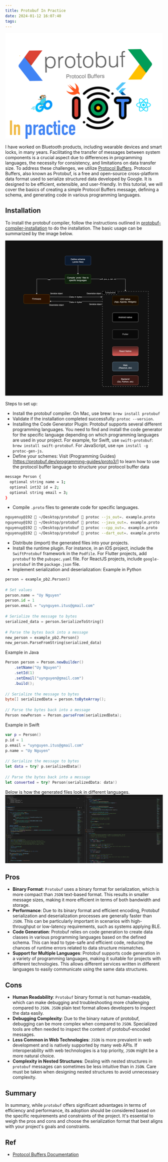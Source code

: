 ```yaml
---
title: Protobuf In Practice
date: 2024-01-12 16:07:40
tags:
---
```

![](/Post-Resources/protobuf/banner.png "banner")

I have worked on Bluetooth products, including wearable devices and smart locks, in many years. Facilitating the transfer of messages between system components is a crucial aspect due to differences in programming languages, the necessity for consistency, and limitations on data transfer size. To address these challenges, we utilize [Protocol Buffers](https://github.com/protocolbuffers/protobuf).
Protocol Buffers, also known as Protobuf, is a free and open-source cross-platform data format used to serialize structured data developed by Google. It is designed to be efficient, extensible, and user-friendly. In this tutorial, we will cover the basics of creating a simple Protocol Buffers message, defining a schema, and generating code in various programming languages.

<!-- more --> 

## Installation
To install the protobuf compiler, follow the instructions outlined in [protobuf-compiler-installation](https://github.com/protocolbuffers/protobuf#protobuf-compiler-installation) to do the installation. The basic usage can be summarized by the image below.

![](/Post-Resources/protobuf/flow.png "flow")

Steps to set up:
- Install the protobuf compiler. On Mac, use brew: `brew install protobuf`
- Validate if the installation completed successfully: `protoc --version`.
- Installing the Code Generator Plugin: Protobuf supports several different programming languages. You need to find and install the code generator for the specific language depending on which programming languages are used in your project. For example, for Swift, use `swift-protobuf`: `brew install swift-protobuf`. For JavaScript, use `npm install -g protoc-gen-js`.
- Define your schemes: Visit (Programming Guides)[https://protobuf.dev/programming-guides/proto3/] to learn how to use the protocol buffer language to structure your protocol buffer data
```bash example.proto
message Person {
  optional string name = 1;
  optional int32 id = 2;
  optional string email = 3;
}
```
- Compile `.proto` files to generate code for specific languages.

```bash
nguyenuy@192  ~/Desktop/protobuf  protoc --js_out=. example.proto
nguyenuy@192  ~/Desktop/protobuf  protoc --java_out=. example.proto
nguyenuy@192  ~/Desktop/protobuf  protoc --cpp_out=. example.proto
nguyenuy@192  ~/Desktop/protobuf  protoc --dart_out=. example.proto
```

- Distribute (import) the generated files into your projects.
- Install the runtime plugin. For instance, in an iOS project, include the `SwiftProtobuf` framework in the `Podfile`. For Flutter projects, add `protobuf` to the `pubspec.yaml` file. For ReactJS projects, include `google-protobuf` in the `package.json` file.
- Implement serialization and deserialization:
Example in Python
```py
person = example_pb2.Person()

# Set values
person.name = "Uy Nguyen"
person.id = 1
person.email = "uynguyen.itus@gmail.com"

# Serialize the message to bytes
serialized_data = person.SerializeToString()

# Parse the bytes back into a message
new_person = example_pb2.Person()
new_person.ParseFromString(serialized_data)
```

Example in Java
```java
Person person = Person.newBuilder()
    .setName("Uy Nguyen")
    .setId(1)
    .setEmail("uynguyen@gmail.com")
    .build();

// Serialize the message to bytes
byte[] serializedData = person.toByteArray();

// Parse the bytes back into a message
Person newPerson = Person.parseFrom(serializedData);
```

Example in Swift
```swift
var p = Person()
p.id = 1
p.email = "uynguyen.itus@gmail.com"
p.name = "Uy Nguyen"

// Serialize the message to bytes
let data = try? p.serializedData()

// Parse the bytes back into a message
let converted = try? Person(serializedData: data!)
```

Below is how the generated files look in different languages.
![](/Post-Resources/protobuf/generated.png "generated")

## Pros
- **Binary Format**: `Protobuf` uses a binary format for serialization, which is more compact than `JSON` text-based format. This results in smaller message sizes, making it more efficient in terms of both bandwidth and storage.
- **Performance**: Due to its binary format and efficient encoding, Protobuf serialization and deserialization processes are generally faster than `JSON`. This can be particularly important in scenarios with high-throughput or low-latency requirements, such as systems applying BLE.
- **Code Generation**: Protobuf relies on code generation to create data classes in various programming languages based on the defined schema. This can lead to type-safe and efficient code, reducing the chances of runtime errors related to data structure mismatches.
- **Support for Multiple Languages**: Protobuf supports code generation in a variety of programming languages, making it suitable for projects with different technologies. This allows different services written in different languages to easily communicate using the same data structures.

## Cons
- **Human Readability**: `Protobuf` binary format is not human-readable, which can make debugging and troubleshooting more challenging compared to `JSON`. `JSON` plain text format allows developers to inspect the data easily.
- **Debugging Complexity**: Due to the binary nature of protobuf, debugging can be more complex when compared to `JSON`. Specialized tools are often needed to inspect the content of protobuf-encoded messages.
- **Less Common in Web Technologies**: `JSON` is more prevalent in web development and is natively supported by many web APIs. If interoperability with web technologies is a top priority, `JSON` might be a more natural choice.
- **Complexity in Nested Structures**: Dealing with nested structures in `protobuf` messages can sometimes be less intuitive than in `JSON`. Care must be taken when designing nested structures to avoid unnecessary complexity.

## Summary
In summary, while `protobuf` offers significant advantages in terms of efficiency and performance, its adoption should be considered based on the specific requirements and constraints of the project. It's essential to weigh the pros and cons and choose the serialization format that best aligns with your project's goals and constraints.

## Ref
- [Protocol Buffers Documentation](https://protobuf.dev/overview/)